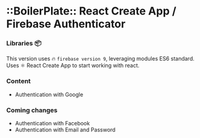 # ::BoilerPlate:: React Create App / Firebase Authenticator 

### Libraries :package: 

This version uses  🔥 `firebase version 9`, leveraging modules ES6 standard.
Uses ⚛️ React Create App to start working with react.

### Content

- Authentication with Google

### Coming changes

- Authentication with Facebook
- Authentication with Email and Password
